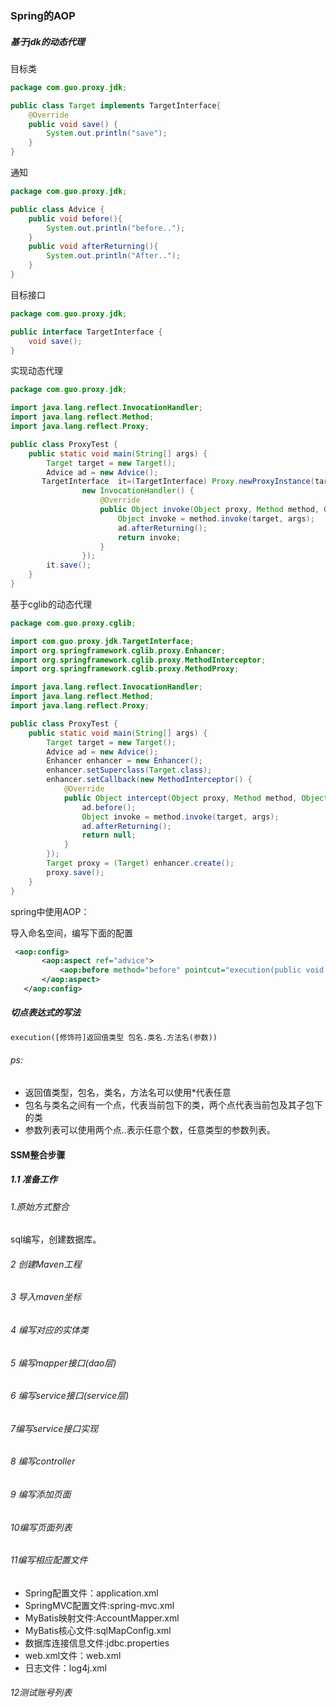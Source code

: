 ### Spring的AOP

##### 基于jdk的动态代理

目标类

```java
package com.guo.proxy.jdk;

public class Target implements TargetInterface{
    @Override
    public void save() {
        System.out.println("save");
    }
}

```

通知

```java
package com.guo.proxy.jdk;

public class Advice {
    public void before(){
        System.out.println("before..");
    }
    public void afterReturning(){
        System.out.println("After..");
    }
}
```

目标接口

```java
package com.guo.proxy.jdk;

public interface TargetInterface {
    void save();
}

```

实现动态代理

```java
package com.guo.proxy.jdk;

import java.lang.reflect.InvocationHandler;
import java.lang.reflect.Method;
import java.lang.reflect.Proxy;

public class ProxyTest {
    public static void main(String[] args) {
        Target target = new Target();
        Advice ad = new Advice();
       TargetInterface  it=(TargetInterface) Proxy.newProxyInstance(target.getClass().getClassLoader(), target.getClass().getInterfaces(),
                new InvocationHandler() {
                    @Override
                    public Object invoke(Object proxy, Method method, Object[] args) throws Throwable {
                        Object invoke = method.invoke(target, args);
                        ad.afterReturning();
                        return invoke;
                    }
                });
        it.save();
    }
}

```

基于cglib的动态代理

```java
package com.guo.proxy.cglib;

import com.guo.proxy.jdk.TargetInterface;
import org.springframework.cglib.proxy.Enhancer;
import org.springframework.cglib.proxy.MethodInterceptor;
import org.springframework.cglib.proxy.MethodProxy;

import java.lang.reflect.InvocationHandler;
import java.lang.reflect.Method;
import java.lang.reflect.Proxy;

public class ProxyTest {
    public static void main(String[] args) {
        Target target = new Target();
        Advice ad = new Advice();
        Enhancer enhancer = new Enhancer();
        enhancer.setSuperclass(Target.class);
        enhancer.setCallback(new MethodInterceptor() {
            @Override
            public Object intercept(Object proxy, Method method, Object[] args, MethodProxy methodProxy) throws Throwable {
                ad.before();
                Object invoke = method.invoke(target, args);
                ad.afterReturning();
                return null;
            }
        });
        Target proxy = (Target) enhancer.create();
        proxy.save();
    }
}

```

spring中使用AOP：

导入命名空间，编写下面的配置

```xml
 <aop:config>
       <aop:aspect ref="advice">
           <aop:before method="before" pointcut="execution(public void com.guo.aop.Target.save())"></aop:before>
       </aop:aspect>
   </aop:config>
```

##### 切点表达式的写法

```xml
execution([修饰符]返回值类型 包名.类名.方法名(参数))
```

###### ps:

- 返回值类型，包名，类名，方法名可以使用*代表任意
- 包名与类名之间有一个点，代表当前包下的类，两个点代表当前包及其子包下的类
- 参数列表可以使用两个点..表示任意个数，任意类型的参数列表。





#### SSM整合步骤

##### 1.1 准备工作

###### 1.原始方式整合

sql编写，创建数据库。

###### 2 创建Maven工程

###### 3 导入maven坐标

###### 4 编写对应的实体类

###### 5 编写mapper接口(dao层)

###### 6 编写service接口(service层)

###### 7编写service接口实现

###### 8 编写controller

###### 9 编写添加页面

###### 10编写页面列表

###### 11编写相应配置文件

- Spring配置文件：application.xml
- SpringMVC配置文件:spring-mvc.xml
- MyBatis映射文件:AccountMapper.xml
- MyBatis核心文件:sqlMapConfig.xml
- 数据库连接信息文件:jdbc.properties
- web.xml文件：web.xml
- 日志文件：log4j.xml

###### 12测试账号列表


